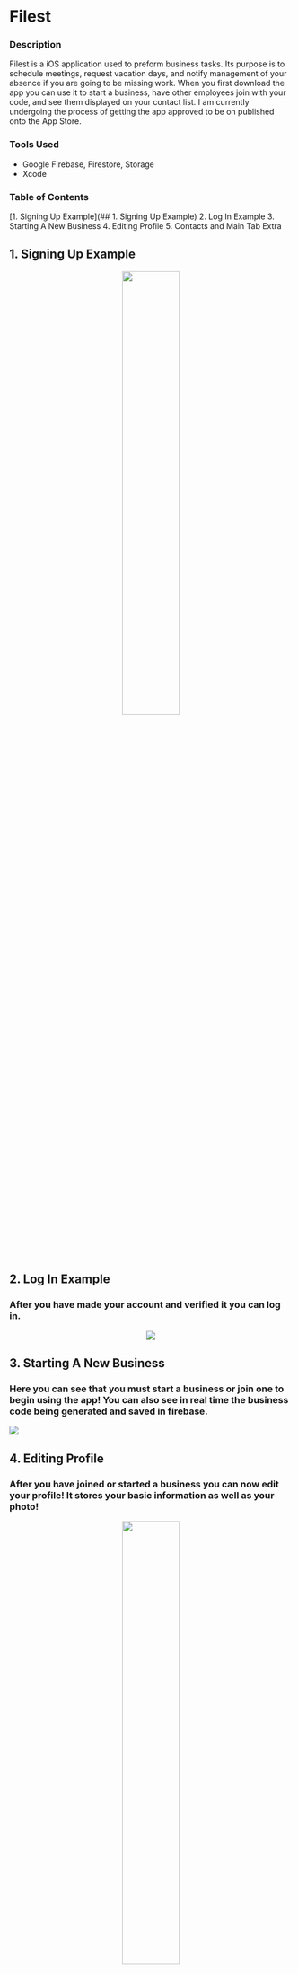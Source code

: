 # Filest

### Description

Filest is a iOS application used to preform business tasks. Its purpose is to schedule meetings, request vacation days, and notify management of your absence if you are going to be missing work. When you first download the app you can use it to start a business, have other employees join with your code, and see them displayed on your contact list. I am currently undergoing the process of getting the app approved to be on published onto the App Store.

### Tools Used

- Google Firebase, Firestore, Storage
- Xcode

### Table of Contents

[1. Signing Up Example](## 1. Signing Up Example)
2. Log In Example
3. Starting A New Business
4. Editing Profile
5. Contacts and Main Tab
Extra

## 1. Signing Up Example

<p align="center">
  <img src="Videos/SignUpExample.gif" width="45%" height="45%"/>
</p>

## 2. Log In Example

### After you have made your account and verified it you can log in.

<p align="center">
  <img src="Videos/LogInExampleWithVerification.gif" />
</p>

## 3. Starting A New Business

### Here you can see that you must start a business or join one to begin using the app! You can also see in real time the business code being generated and saved in firebase.

![](Videos/StartingBusinessExample.gif)

## 4. Editing Profile

### After you have joined or started a business you can now edit your profile! It stores your basic information as well as your photo!

<p align="center">
  <img src="Videos/EditingProfileExample.gif" width="45%" height="45%"/>
</p>

## 5. Contacts and Main Tab

### Once people have joined your business you can see them on your contacts list! Then in your Main tab you can preform company tasks.

<p align="center">
  <img src="Videos/Contacts&MainExample.gif" width="45%" height="45%"/>
</p>

## Extra: 

## Email Verification

### When you tap sign up you are alerted to open one of three mail apps that you may have. Tapping on one will open the app if you have it installed. You are also sent an email verification via firebase email verification. Once you verify your email you can then log into Filest! Yay!

- Here you can see the alert

<p align="center">
  <img src="Videos/EmailVerificationExamplePart1.gif" width="45%" height="45%"/>
</p>

- Here is the email verification

![](Videos/EmailVerificationExamplePart2.gif)

### Here is a working example of the correct username and password, but without verifying your email.

<p align="center">
  <img src="Videos/LogInExampleNoVerification.gif" />
</p>
